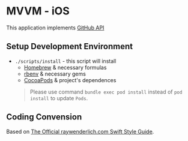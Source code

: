 # MVVM - iOS

This application implements [GitHub API](https://developer.github.com/v3) 

## Setup Development Environment

- `./scripts/install` - this script will install
    - [Homebrew](https://github.com/Homebrew/brew) & necessary formulas
    - [rbenv](https://github.com/rbenv/rbenv) & necessary gems
    - [CocoaPods](https://cocoapods.org/) & project's dependences
    > Please use command `bundle exec pod install` instead of `pod install` to update `Pods`.

## Coding Convension

Based on [The Official raywenderlich.com Swift Style Guide](https://github.com/raywenderlich/swift-style-guide).
